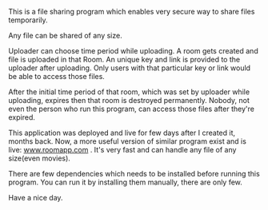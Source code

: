 This is a file sharing program which enables very secure way to share files temporarily.

Any file can be shared of any size.

Uploader can choose time period while uploading. A room gets created and file is uploaded in that Room.
An unique key and link is provided to the uploader after uploading.
Only users with that particular key or link would be able to access those files.

After the initial time period of that room, which was set by uploader while uploading, expires then that room is destroyed permanently.
Nobody, not even the person who run this program, can access those files after they're expired.


This application was deployed and live for few days after I created it, months back.
Now, a more useful version of similar program exist and is live: www.roomapp.com  . It's very fast and can handle any file of any size(even movies).


There are few dependencies which needs to be installed before running this program. You can run it by installing them manually, there are only few.


Have a nice day.
